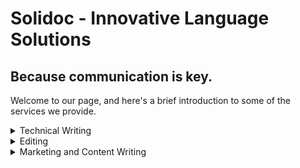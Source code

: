 # Solidoc - Innovative Language Solutions

## Because communication is key.  

Welcome to our page, and here's a brief introduction to some of the services we provide.

<details>
<summary> Technical Writing </summary>

  Technical writing is a skill and an art that simplifies the complex. It is specialized communication geared toward letting your target audience reach their goal, and is crucial to almost every industry.  
  
  At Solidoc, we provide relevant, accurate, and useful documentation: 

  * IFU manuals, Learning & Training Guides
  
  * Product catalogs and documentation
  
  * Project documentation
  
  * Process flows
  
  * Release notes
  
  * Localization
  
  * White Papers
  
  * UX Design
  
  * Process flows
    
  * Warning Labels
  
  * Proposals
    
  * Websites
  
  * Reference Guides
  
  * Instructions
  
  * FAQs (Frequently Asked Questions)
 
 </details>
  
 <details>
 
<summary>Editing </summary>
 
 We streamline and improve your written communication to make it clearer, more precise, and as effective as possible. 
 
 Whether it's academic, business-orientated, or one of your hobbies, we get your writing polished to a professional level.
 
 We work on: 
   
  * Documentation translated from other languages (ESL)
  
  * Product catalogs and documentation
  
  * Academic papers
  
  * Media (digital and print)
  
  * Business proposals
  
  * White Papers
  
  * Websites
  
  * Memoirs
 
 </details>  
  
<details>
<summary>Marketing and Content Writing</summary>

We make our marketing text compact, punchy, and persuasive. It follows a personalized marketing strategy to let you focus on your target audience.

Some products we offer are:

   * Websites
  
  * Business Bblogs
  
  * Brochures, flyers, and exhibition materials
  
  *  Advertisements (digital and print)
  
  * Email campaigns
  
  * eBooks and White Papers
  
  * Social mdia pages
        
</details>       
